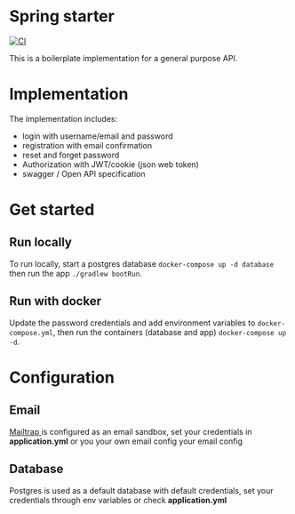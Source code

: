 # Spring starter

[![CI](https://github.com/ablil/spring-starter/actions/workflows/build-and-test.yml/badge.svg?branch=main)](https://github.com/ablil/spring-starter/actions/workflows/build-and-test.yml)

This is a boilerplate implementation for a general purpose API.

# Implementation

The implementation includes:

* login with username/email and password
* registration with email confirmation
* reset and forget password
* Authorization with JWT/cookie (json web token)
* swagger / Open API specification

# Get started

## Run locally

To run locally, start a postgres database `docker-compose up -d database` then run the app `./gradlew bootRun`.

## Run with docker

Update the password credentials and add environment variables to `docker-compose.yml`, then run the containers (database
and app)
`docker-compose up -d`.

# Configuration

## Email

[ Mailtrap ]( https://mailtrap.io/ ) is configured as an email sandbox, set your credentials in **application.yml** or
you
your own email config
your email config

## Database

Postgres is used as a default database with default credentials, set your credentials through env variables or
check **application.yml**